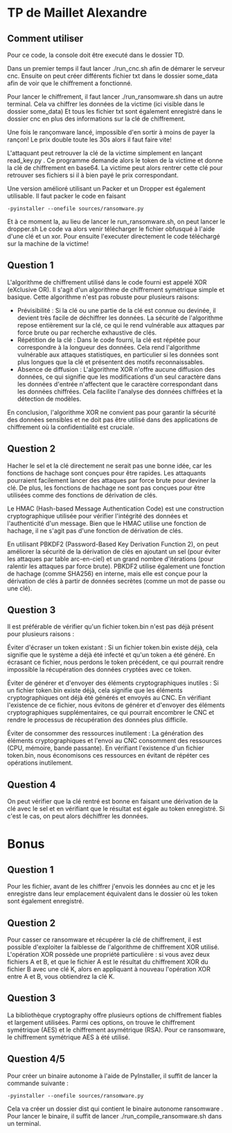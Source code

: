 # TP de Maillet Alexandre

## Comment utiliser
Pour ce code, la console doit être executé dans le dossier TD. 

Dans un premier temps il faut lancer ./run_cnc.sh afin de démarer le serveur cnc.
Ensuite on peut créer différents fichier txt dans le dossier some_data afin de voir que le chiffrement a fonctionné.

Pour lancer le chiffrement, il faut lancer ./run_ransomware.sh dans un autre terminal. Cela va chiffrer les données de la victime (ici visible dans le dossier some_data)
Et tous les fichier txt sont également enregistré dans le dossier cnc en plus des informations sur la clé de chiffrement.

Une fois le rançomware lancé, impossible d'en sortir à moins de payer la rançon! Le prix double toute les 30s alors il faut faire vite!

L'attaquant peut retrouver la clé de la victime simplement en lançant read_key.py . Ce programme demande alors le token de la victime et donne la clé de chiffrement en base64. La victime peut alors rentrer cette clé pour retrouver ses fichiers si il à bien payé le prix correspondant.

Une version amélioré utilisant un Packer et un Dropper est également utilisable. Il faut packer le code en faisant

    -pyinstaller --onefile sources/ransomware.py

Et à ce moment la, au lieu de lancer le run_ransomware.sh, on peut lancer le dropper.sh
Le code va alors venir télécharger le fichier obfusqué à l'aide d'une clé et un xor. Pour ensuite l'executer directement le code téléchargé sur la machine de la victime!

## Question 1
L'algorithme de chiffrement utilisé dans le code fourni est appelé XOR (eXclusive OR). Il s'agit d'un algorithme de chiffrement symétrique simple et basique.
Cette algorithme n'est pas robuste pour plusieurs raisons:
- Prévisibilité : Si la clé ou une partie de la clé est connue ou devinée, il devient très facile de déchiffrer les données. La sécurité de l'algorithme repose entièrement sur la clé, ce qui le rend vulnérable aux attaques par force brute ou par recherche exhaustive de clés.
- Répétition de la clé : Dans le code fourni, la clé est répétée pour correspondre à la longueur des données. Cela rend l'algorithme vulnérable aux attaques statistiques, en particulier si les données sont plus longues que la clé et présentent des motifs reconnaissables.
- Absence de diffusion : L'algorithme XOR n'offre aucune diffusion des données, ce qui signifie que les modifications d'un seul caractère dans les données d'entrée n'affectent que le caractère correspondant dans les données chiffrées. Cela facilite l'analyse des données chiffrées et la détection de modèles.

En conclusion, l'algorithme XOR ne convient pas pour garantir la sécurité des données sensibles et ne doit pas être utilisé dans des applications de chiffrement où la confidentialité est cruciale.


## Question 2
Hacher le sel et la clé directement ne serait pas une bonne idée, car les fonctions de hachage sont conçues pour être rapides. Les attaquants pourraient facilement lancer des attaques par force brute pour deviner la clé. De plus, les fonctions de hachage ne sont pas conçues pour être utilisées comme des fonctions de dérivation de clés.

Le HMAC (Hash-based Message Authentication Code) est une construction cryptographique utilisée pour vérifier l'intégrité des données et l'authenticité d'un message. Bien que le HMAC utilise une fonction de hachage, il ne s'agit pas d'une fonction de dérivation de clés.

En utilisant PBKDF2 (Password-Based Key Derivation Function 2), on peut améliorer la sécurité de la dérivation de clés en ajoutant un sel (pour éviter les attaques par table arc-en-ciel) et un grand nombre d'itérations (pour ralentir les attaques par force brute). PBKDF2 utilise également une fonction de hachage (comme SHA256) en interne, mais elle est conçue pour la dérivation de clés à partir de données secrètes (comme un mot de passe ou une clé).

## Question 3
Il est préférable de vérifier qu'un fichier token.bin n'est pas déjà présent pour plusieurs raisons :

Éviter d'écraser un token existant : Si un fichier token.bin existe déjà, cela signifie que le système a déjà été infecté et qu'un token a été généré. En écrasant ce fichier, nous perdons le token précédent, ce qui pourrait rendre impossible la récupération des données cryptées avec ce token.

Éviter de générer et d'envoyer des éléments cryptographiques inutiles : Si un fichier token.bin existe déjà, cela signifie que les éléments cryptographiques ont déjà été générés et envoyés au CNC. En vérifiant l'existence de ce fichier, nous évitons de générer et d'envoyer des éléments cryptographiques supplémentaires, ce qui pourrait encombrer le CNC et rendre le processus de récupération des données plus difficile.

Éviter de consommer des ressources inutilement : La génération des éléments cryptographiques et l'envoi au CNC consomment des ressources (CPU, mémoire, bande passante). En vérifiant l'existence d'un fichier token.bin, nous économisons ces ressources en évitant de répéter ces opérations inutilement.

## Question 4
On peut vérifier que la clé rentré est bonne en faisant une dérivation de la clé avec le sel et en vérifiant que le résultat est égale au token enregistré. Si c'est le cas, on peut alors déchiffrer les données.


# Bonus
## Question 1
Pour les fichier, avant de les chiffrer j'envois les données au cnc et je les enregistre dans leur emplacement équivalent dans le dossier où les token sont également enregistré.

## Question 2
Pour casser ce ransomware et récupérer la clé de chiffrement, il est possible d'exploiter la faiblesse de l'algorithme de chiffrement XOR utilisé. L'opération XOR possède une propriété particulière : si vous avez deux fichiers A et B, et que le fichier A est le résultat du chiffrement XOR du fichier B avec une clé K, alors en appliquant à nouveau l'opération XOR entre A et B, vous obtiendrez la clé K.

## Question 3
La bibliothèque cryptography offre plusieurs options de chiffrement fiables et largement utilisées. Parmi ces options, on trouve le chiffrement symétrique (AES) et le chiffrement asymétrique (RSA). Pour ce ransomware, le chiffrement symétrique AES à été utilisé.

## Question 4/5

Pour créer un binaire autonome à l'aide de PyInstaller, il suffit de lancer la commande suivante :

    -pyinstaller --onefile sources/ransomware.py

Cela va créer un dossier dist qui contient le binaire autonome ransomware . Pour lancer le binaire, il suffit de lancer ./run_compile_ransomware.sh dans un terminal.

